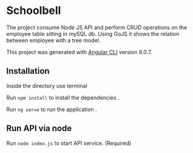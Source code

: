# Schoolbell


The project consume Node JS API and perform CRUD operations on the employee table sitting in mySQL db. Using GoJS it shows the relation between employee with a tree model.

This project was generated with [Angular CLI](https://github.com/angular/angular-cli) version 9.0.7.

## Installation

Inside the directory use terminal

Run `npm install` to install the dependencies .

Run `ng serve` to run the application .

## Run API via node

Run `node index.js` to start API service. (Required)


